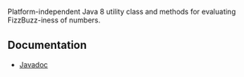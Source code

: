Platform-independent Java 8 utility class and methods for evaluating FizzBuzz-iness of numbers.

## Documentation

* [Javadoc](docs/api/)
